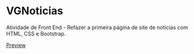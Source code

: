 # VGNoticias
 Atividade de Front End - Refazer a primeira página de site de notícias com HTML, CSS e Bootstrap.

 <p><a href="http://htmlpreview.github.io/?https://github.com/amandacmendes/SiteNoticiasVG/blob/main/src/index.html"> Preview</a></p>
